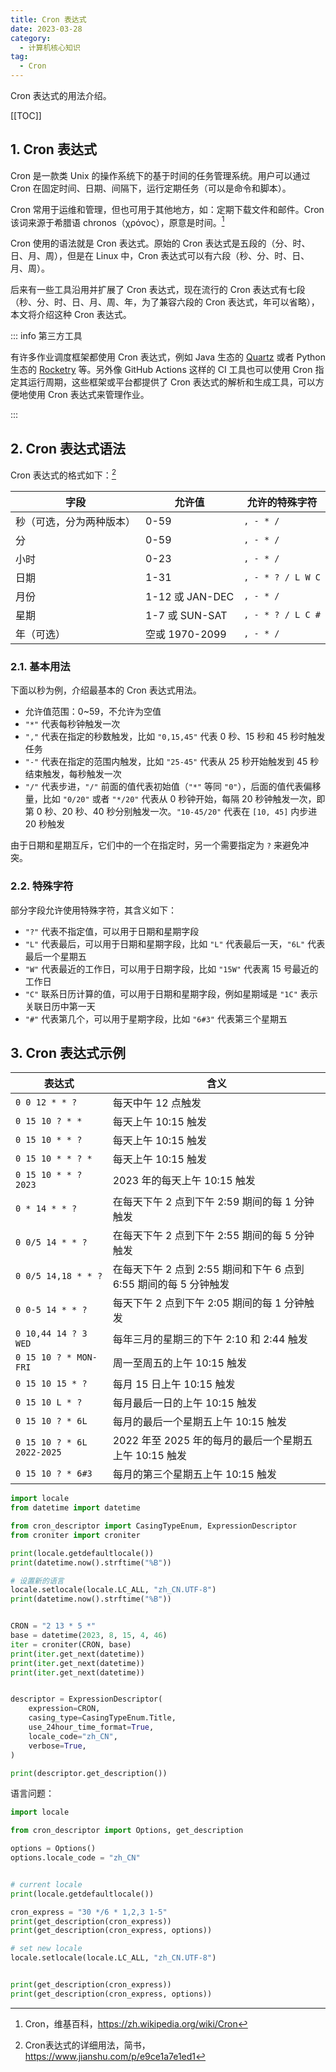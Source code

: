```yaml
---
title: Cron 表达式
date: 2023-03-28
category:
  - 计算机核心知识
tag:
  - Cron
---
```


Cron 表达式的用法介绍。

<!-- more -->

[[TOC]]

## 1. Cron 表达式

Cron 是一款类 Unix 的操作系统下的基于时间的任务管理系统。用户可以通过 Cron 在固定时间、日期、间隔下，运行定期任务（可以是命令和脚本）。

Cron 常用于运维和管理，但也可用于其他地方，如：定期下载文件和邮件。Cron 该词来源于希腊语 chronos（χρόνος），原意是时间。[^1]

[^1]: Cron，维基百科，<https://zh.wikipedia.org/wiki/Cron>

Cron 使用的语法就是 Cron 表达式。原始的 Cron 表达式是五段的（分、时、日、月、周），但是在 Linux 中，Cron 表达式可以有六段（秒、分、时、日、月、周）。

后来有一些工具沿用并扩展了 Cron 表达式，现在流行的 Cron 表达式有七段（秒、分、时、日、月、周、年，为了兼容六段的 Cron 表达式，年可以省略），本文将介绍这种 Cron 表达式。

::: info 第三方工具

有许多作业调度框架都使用 Cron 表达式，例如 Java 生态的 [Quartz](https://github.com/quartz-scheduler/quartz) 或者 Python 生态的 [Rocketry](https://github.com/Miksus/rocketry) 等。另外像 GitHub Actions 这样的 CI 工具也可以使用 Cron 指定其运行周期，这些框架或平台都提供了 Cron 表达式的解析和生成工具，可以方便地使用 Cron 表达式来管理作业。

:::

## 2. Cron 表达式语法

Cron 表达式的格式如下：[^2]

[^2]: Cron表达式的详细用法，简书，<https://www.jianshu.com/p/e9ce1a7e1ed1>

| 字段                     | 允许值          | 允许的特殊字符    |
| ------------------------ | --------------- | ----------------- |
| 秒（可选，分为两种版本） | 0-59            | `, - * /`         |
| 分                       | 0-59            | `, - * /`         |
| 小时                     | 0-23            | `, - * /`         |
| 日期                     | 1-31            | `, - * ? / L W C` |
| 月份                     | 1-12 或 JAN-DEC | `, - * /`         |
| 星期                     | 1-7 或 SUN-SAT  | `, - * ? / L C #` |
| 年（可选）               | 空或 1970-2099  | `, - * /`         |

### 2.1. 基本用法

下面以秒为例，介绍最基本的 Cron 表达式用法。

- 允许值范围：0~59，不允许为空值
- `"*"` 代表每秒钟触发一次
- `","` 代表在指定的秒数触发，比如 `"0,15,45"` 代表 0 秒、15 秒和 45 秒时触发任务
- `"-"` 代表在指定的范围内触发，比如 `"25-45"` 代表从 25 秒开始触发到 45 秒结束触发，每秒触发一次
- `"/"` 代表步进，`"/"` 前面的值代表初始值（`"*"` 等同 `"0"`），后面的值代表偏移量，比如 `"0/20"` 或者 `"*/20"` 代表从 0 秒钟开始，每隔 20 秒钟触发一次，即第 0 秒、20 秒、40 秒分别触发一次。`"10-45/20"` 代表在 `[10, 45]` 内步进 20 秒触发

由于日期和星期互斥，它们中的一个在指定时，另一个需要指定为 `?` 来避免冲突。

### 2.2. 特殊字符

部分字段允许使用特殊字符，其含义如下：

- `"?"` 代表不指定值，可以用于日期和星期字段
- `"L"` 代表最后，可以用于日期和星期字段，比如 `"L"` 代表最后一天，`"6L"` 代表最后一个星期五
- `"W"` 代表最近的工作日，可以用于日期字段，比如 `"15W"` 代表离 15 号最近的工作日
- `"C"` 联系日历计算的值，可以用于日期和星期字段，例如星期域是 `"1C"` 表示关联日历中第一天
- `"#"` 代表第几个，可以用于星期字段，比如 `"6#3"` 代表第三个星期五

## 3. Cron 表达式示例

| 表达式                     | 含义                                                              |
| -------------------------- | ----------------------------------------------------------------- |
| `0 0 12 * * ?`             | 每天中午 12 点触发                                                |
| `0 15 10 ? * *`            | 每天上午 10:15 触发                                               |
| `0 15 10 * * ?`            | 每天上午 10:15 触发                                               |
| `0 15 10 * * ? *`          | 每天上午 10:15 触发                                               |
| `0 15 10 * * ? 2023`       | 2023 年的每天上午 10:15 触发                                      |
| `0 * 14 * * ?`             | 在每天下午 2 点到下午 2:59 期间的每 1 分钟触发                    |
| `0 0/5 14 * * ?`           | 在每天下午 2 点到下午 2:55 期间的每 5 分钟触发                    |
| `0 0/5 14,18 * * ?`        | 在每天下午 2 点到 2:55 期间和下午 6 点到 6:55 期间的每 5 分钟触发 |
| `0 0-5 14 * * ?`           | 每天下午 2 点到下午 2:05 期间的每 1 分钟触发                      |
| `0 10,44 14 ? 3 WED`       | 每年三月的星期三的下午 2:10 和 2:44 触发                          |
| `0 15 10 ? * MON-FRI`      | 周一至周五的上午 10:15 触发                                       |
| `0 15 10 15 * ?`           | 每月 15 日上午 10:15 触发                                         |
| `0 15 10 L * ?`            | 每月最后一日的上午 10:15 触发                                     |
| `0 15 10 ? * 6L`           | 每月的最后一个星期五上午 10:15 触发                               |
| `0 15 10 ? * 6L 2022-2025` | 2022 年至 2025 年的每月的最后一个星期五上午 10:15 触发            |
| `0 15 10 ? * 6#3`          | 每月的第三个星期五上午 10:15 触发                                 |

```python
import locale
from datetime import datetime

from cron_descriptor import CasingTypeEnum, ExpressionDescriptor
from croniter import croniter

print(locale.getdefaultlocale())
print(datetime.now().strftime("%B"))

# 设置新的语言
locale.setlocale(locale.LC_ALL, "zh_CN.UTF-8")
print(datetime.now().strftime("%B"))


CRON = "2 13 * 5 *"
base = datetime(2023, 8, 15, 4, 46)
iter = croniter(CRON, base)
print(iter.get_next(datetime))
print(iter.get_next(datetime))
print(iter.get_next(datetime))


descriptor = ExpressionDescriptor(
    expression=CRON,
    casing_type=CasingTypeEnum.Title,
    use_24hour_time_format=True,
    locale_code="zh_CN",
    verbose=True,
)

print(descriptor.get_description())
```

语言问题：

```python
import locale

from cron_descriptor import Options, get_description

options = Options()
options.locale_code = "zh_CN"


# current locale
print(locale.getdefaultlocale())

cron_express = "30 */6 * 1,2,3 1-5"
print(get_description(cron_express))
print(get_description(cron_express, options))

# set new locale
locale.setlocale(locale.LC_ALL, "zh_CN.UTF-8")


print(get_description(cron_express))
print(get_description(cron_express, options))
```

